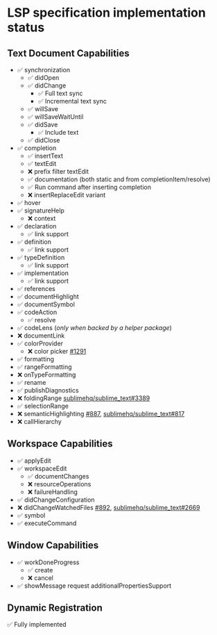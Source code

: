 # LSP specification implementation status

## Text Document Capabilities

- ✅ synchronization
    - ✅ didOpen
    - ✅ didChange
        - ✅ Full text sync
        - ✅ Incremental text sync
    - ✅ willSave
    - ✅ willSaveWaitUntil
    - ✅ didSave
        - ✅ Include text
    - ✅ didClose
- ✅ completion
    - ✅ insertText
    - ✅ textEdit
    - ❌ prefix filter textEdit
    - ✅ documentation (both static and from completionItem/resolve)
    - ✅ Run command after inserting completion
    - ❌ insertReplaceEdit variant
- ✅ hover
- ✅ signatureHelp
    - ❌ context
- ✅ declaration
    - ✅ link support
- ✅ definition
    - ✅ link support
- ✅ typeDefinition
    - ✅ link support
- ✅ implementation
    - ✅ link support
- ✅ references
- ✅ documentHighlight
- ✅ documentSymbol
- ✅ codeAction
    - ✅ resolve
- ✅ codeLens (*only when backed by a helper package*)
- ❌ documentLink
- ✅ colorProvider
    - ❌ color picker [#1291](https://github.com/sublimelsp/LSP/issues/1291)
- ✅ formatting
- ✅ rangeFormatting
- ❌ onTypeFormatting
- ✅ rename
- ✅ publishDiagnostics
- ❌ foldingRange [sublimehq/sublime_text#3389](https://github.com/sublimehq/sublime_text/issues/3389)
- ✅ selectionRange
- ❌ semanticHighlighting [#887](https://github.com/sublimelsp/LSP/issues/887), [sublimehq/sublime_text#817](https://github.com/sublimehq/sublime_text/issues/817)
- ❌ callHierarchy

## Workspace Capabilities

- ✅ applyEdit
- ✅ workspaceEdit
    - ✅ documentChanges
    - ❌ resourceOperations
    - ❌ failureHandling
- ✅ didChangeConfiguration
- ❌ didChangeWatchedFiles [#892](https://github.com/sublimelsp/LSP/issues/892), [sublimehq/sublime_text#2669](https://github.com/sublimehq/sublime_text/issues/2669)
- ✅ symbol
- ✅ executeCommand

## Window Capabilities

- ✅ workDoneProgress
    - ✅ create
    - ❌ cancel
- ✅ showMessage request additionalPropertiesSupport

## Dynamic Registration

✅ Fully implemented
